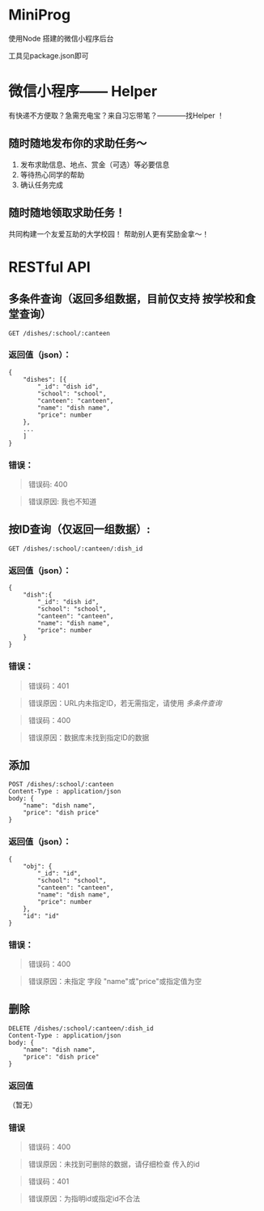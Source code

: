 # MiniProg
使用Node 搭建的微信小程序后台

工具见package.json即可

# 微信小程序—— Helper
有快递不方便取？急需充电宝？来自习忘带笔？————找Helper ！
## 随时随地发布你的求助任务～
1. 发布求助信息、地点、赏金（可选）等必要信息
2. 等待热心同学的帮助
3. 确认任务完成
## 随时随地领取求助任务！
共同构建一个友爱互助的大学校园！ 帮助别人更有奖励金拿～！
# RESTful API

## **多条件查询（返回多组数据，目前仅支持 按学校和食堂查询）**

    GET /dishes/:school/:canteen
### 返回值（json）：

    {
        "dishes": [{
            "_id": "dish id",
            "school": "school",
            "canteen": "canteen",
            "name": "dish name",
            "price": number
        },
        ...
        ]
    }
### 错误： 
> 错误码: 400

> 错误原因: 我也不知道

## **按ID查询（仅返回一组数据）:**
    GET /dishes/:school/:canteen/:dish_id
### 返回值（json）：

    {
        "dish":{
            "_id": "dish id",
            "school": "school",
            "canteen": "canteen",
            "name": "dish name",
            "price": number
        }
    }
### 错误：
> 错误码：401

> 错误原因：URL内未指定ID，若无需指定，请使用 *多条件查询*

> 错误码：400

> 错误原因：数据库未找到指定ID的数据

## **添加**
    POST /dishes/:school/:canteen
    Content-Type : application/json
    body: {
        "name": "dish name",
        "price": "dish price"
    }
### 返回值（json）：
    {
        "obj": {
            "_id": "id",
            "school": "school",
            "canteen": "canteen",
            "name": "dish name",
            "price": number
        },
        "id": "id"
    }
### 错误：
> 错误码：400

> 错误原因：未指定 字段 "name"或"price"或指定值为空
    

## **删除**
    DELETE /dishes/:school/:canteen/:dish_id
    Content-Type : application/json
    body: {
        "name": "dish name",
        "price": "dish price"
    }
### 返回值
（暂无）

### 错误
> 错误码：400

> 错误原因：未找到可删除的数据，请仔细检查 传入的id

> 错误码：401

> 错误原因：为指明id或指定id不合法